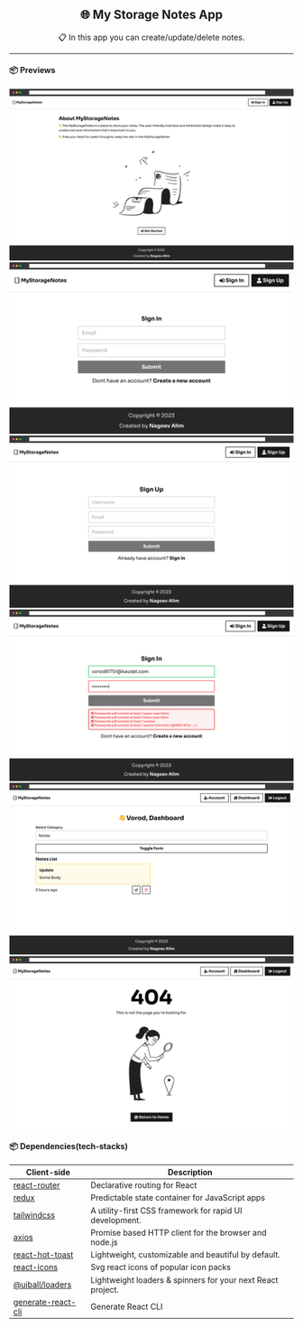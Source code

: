 <h2 align="center">🌐 My Storage Notes App</h2>
<p align="center">📋 In this app you can create/update/delete notes.</p>

-----

#### 📦 Previews
![App Screenshot](public/assets/images/preview/preview01.png)
![App Screenshot](public/assets/images/preview/preview02.png)
![App Screenshot](public/assets/images/preview/preview03.png)
![App Screenshot](public/assets/images/preview/preview04.png)
![App Screenshot](public/assets/images/preview/preview05.png)
![App Screenshot](public/assets/images/preview/preview06.png)

#### 📦 Dependencies(tech-stacks)
| Client-side                                                          | Description                                                 |
|----------------------------------------------------------------------|-------------------------------------------------------------|
| [react-router](https://github.com/remix-run/react-router)            | Declarative routing for React                               |
| [redux](https://github.com/reduxjs/redux)                            | Predictable state container for JavaScript apps             |
| [tailwindcss](https://github.com/tailwindlabs/tailwindcss)           | A utility-first CSS framework for rapid UI development.     |
| [axios](https://github.com/axios/axios)                              | Promise based HTTP client for the browser and node.js       |
| [react-hot-toast](https://github.com/timolins/react-hot-toast)       | Lightweight, customizable and beautiful by default.         |
| [react-icons](https://github.com/react-icons/react-icons)            | Svg react icons of popular icon packs                       |
| [@uiball/loaders](https://github.com/GriffinJohnston/uiball-loaders) | Lightweight loaders & spinners for your next React project. |
| [generate-react-cli](https://github.com/arminbro/generate-react-cli) | Generate React CLI                                          |
